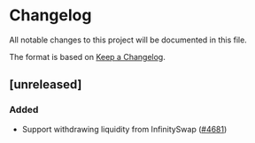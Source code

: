 # Changelog
All notable changes to this project will be documented in this file.

The format is based on [Keep a Changelog](https://keepachangelog.com/en/1.0.0/).

## [unreleased]

### Added

- Support withdrawing liquidity from InfinitySwap ([#4681](https://github.com/open-chat-labs/open-chat/pull/4681))
